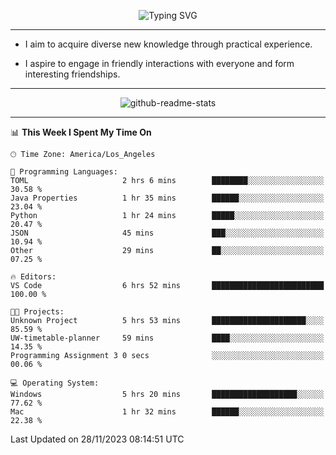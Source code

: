 <p align="center">
  <img src="https://readme-typing-svg.demolab.com?font=Fira+Code&weight=500&size=32&duration=2500&pause=1600&center=true&vCenter=true&random=false&width=1024&height=64&lines=Hi+there+%F0%9F%91%8B;I'm+delighted+you+could+make+it+here+%F0%9F%8E%89;I'm+Harry%2C+a+college+student+still+finding+my+way" alt="Typing SVG" />
</p>


---


- I aim to acquire diverse new knowledge through practical experience.

- I aspire to engage in friendly interactions with everyone and form interesting friendships.


---


<p align="center">
  <img src="https://github-readme-stats.vercel.app/api?username=Harry-Jing&show_icons=true" alt="github-readme-stats"/>
</p>


---

<!--START_SECTION:waka-->
📊 **This Week I Spent My Time On** 

```text
🕑︎ Time Zone: America/Los_Angeles

💬 Programming Languages: 
TOML                     2 hrs 6 mins        ████████░░░░░░░░░░░░░░░░░   30.58 % 
Java Properties          1 hr 35 mins        ██████░░░░░░░░░░░░░░░░░░░   23.04 % 
Python                   1 hr 24 mins        █████░░░░░░░░░░░░░░░░░░░░   20.47 % 
JSON                     45 mins             ███░░░░░░░░░░░░░░░░░░░░░░   10.94 % 
Other                    29 mins             ██░░░░░░░░░░░░░░░░░░░░░░░   07.25 % 

🔥 Editors: 
VS Code                  6 hrs 52 mins       █████████████████████████   100.00 % 

🐱‍💻 Projects: 
Unknown Project          5 hrs 53 mins       █████████████████████░░░░   85.59 % 
UW-timetable-planner     59 mins             ████░░░░░░░░░░░░░░░░░░░░░   14.35 % 
Programming Assignment 3 0 secs              ░░░░░░░░░░░░░░░░░░░░░░░░░   00.06 % 

💻 Operating System: 
Windows                  5 hrs 20 mins       ███████████████████░░░░░░   77.62 % 
Mac                      1 hr 32 mins        ██████░░░░░░░░░░░░░░░░░░░   22.38 % 
```


 Last Updated on 28/11/2023 08:14:51 UTC
<!--END_SECTION:waka-->

